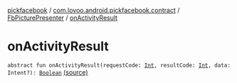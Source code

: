 [pickfacebook](../../index.md) / [com.lovoo.android.pickfacebook.contract](../index.md) / [FbPicturePresenter](index.md) / [onActivityResult](./on-activity-result.md)

# onActivityResult

`abstract fun onActivityResult(requestCode: `[`Int`](https://kotlinlang.org/api/latest/jvm/stdlib/kotlin/-int/index.html)`, resultCode: `[`Int`](https://kotlinlang.org/api/latest/jvm/stdlib/kotlin/-int/index.html)`, data: Intent?): `[`Boolean`](https://kotlinlang.org/api/latest/jvm/stdlib/kotlin/-boolean/index.html) [(source)](https://github.com/lovoo/android-pickpic/blob/master/pickfacebook/src/main/kotlin/com/lovoo/android/pickfacebook/contract/FbPicturePresenter.kt#L14)